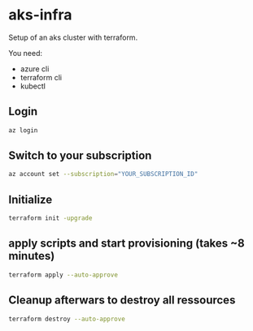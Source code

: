 # aks-infra

Setup of an aks cluster with terraform.

You need:
- azure cli
- terraform cli
- kubectl

## Login
```bash
az login
```

## Switch to your subscription
```bash
az account set --subscription="YOUR_SUBSCRIPTION_ID"
```

## Initialize
```bash
terraform init -upgrade
```

## apply scripts and start provisioning (takes ~8 minutes)
```bash
terraform apply --auto-approve
```

## Cleanup afterwars to destroy all ressources
```bash
terraform destroy --auto-approve
```